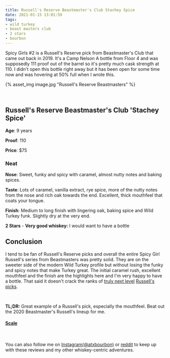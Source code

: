 ```yaml
---
title: Russell's Reserve Beastmaster's Club Stachey Spice
date: 2021-01-15 13:01:59
tags:
- wild turkey
- beast masters club
- 2 stars
- bourbon
---
```


Spicy Girls #2 is a Russell's Reserve pick from Beastmaster's Club that came out back in 2019. It's a Camp Nelson A bottle from Floor 4 and was supposedly 111 proof out of the barrel so it's pretty much cask strength at 110. I didn't open this bottle right away but it has been open for some time now and was hovering at 50% full when I wrote this.

{% asset_img image.jpg "Russell's Reserve Beastmasters" %}

&nbsp;

## Russell's Reserve Beastmaster's Club 'Stachey Spice'

**Age**: 9 years

**Proof**: 110

**Price**: $75

### Neat
**Nose**: Sweet, funky and spicy with caramel, almost nutty notes and baking spices.

**Taste**: Lots of caramel, vanilla extract, rye spice, more of the nutty notes from the nose and rich oak towards the end. Excellent, thick mouthfeel that coats your tongue.

**Finish**: Medium to long finish with lingering oak, baking spice and Wild Turkey funk. Slightly dry at the very end.

**2 Stars** - **Very good whiskey:** I would want to have a bottle

## Conclusion

I tend to be fan of Russell's Reserve picks and overall the entire Spicy Girl Russell's series from Beastmasters was pretty solid. They are on the sweeter side of the modern Wild Turkey profile but without losing the funky and spicy notes that make Turkey great. The initial caramel rush, excellent mouthfeel and the finish are the highlights here and I'm very happy to have a bottle. That said it doesn't crack the ranks of [truly next level](https://atxbourbon.com/2019/02/19/Reviews-76-77-Russel-s-Reserve-Single-Barrel-Showdown-Moonshine-vs-Tejas/) [Russell's picks](https://www.instagram.com/tv/CEmLvlogmpL/).

&nbsp;

**TL;DR:** Great example of a Russell's pick, especially the mouthfeel. Beat out the 2020 Beastmaster's Russell's lineup for me.

#### [Scale](http://atxbourbon.com/Scale/)

&nbsp;

You can also follow me on [Instagram(@atxbourbon)](https://www.instagram.com/atxbourbon/) or [reddit](https://www.reddit.com/r/atxbourbon/) to keep up with these reviews and my other whiskey-centric adventures.






